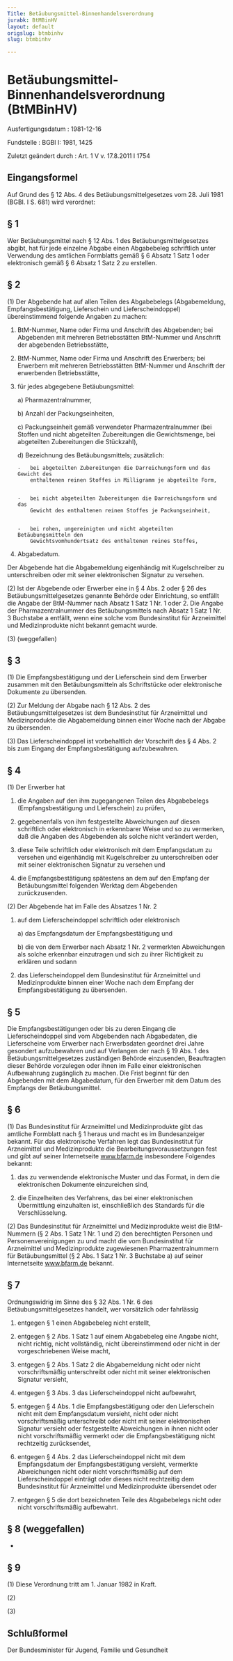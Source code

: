```yaml
---
Title: Betäubungsmittel-Binnenhandelsverordnung
jurabk: BtMBinHV
layout: default
origslug: btmbinhv
slug: btmbinhv

---
```


# Betäubungsmittel-Binnenhandelsverordnung (BtMBinHV)

Ausfertigungsdatum
:   1981-12-16

Fundstelle
:   BGBl I: 1981, 1425

Zuletzt geändert durch
:   Art. 1 V v. 17.8.2011 I 1754


## Eingangsformel

Auf Grund des § 12 Abs. 4 des Betäubungsmittelgesetzes vom 28. Juli
1981 (BGBl. I S. 681) wird verordnet:


## § 1

Wer Betäubungsmittel nach § 12 Abs. 1 des Betäubungsmittelgesetzes
abgibt, hat für jede einzelne Abgabe einen Abgabebeleg schriftlich
unter Verwendung des amtlichen Formblatts gemäß § 6 Absatz 1 Satz 1
oder elektronisch gemäß § 6 Absatz 1 Satz 2 zu erstellen.


## § 2

(1) Der Abgebende hat auf allen Teilen des Abgabebelegs
(Abgabemeldung, Empfangsbestätigung, Lieferschein und
Lieferscheindoppel) übereinstimmend folgende Angaben zu machen:

1.  BtM-Nummer, Name oder Firma und Anschrift des Abgebenden; bei
    Abgebenden mit mehreren Betriebsstätten BtM-Nummer und Anschrift der
    abgebenden Betriebsstätte,


2.  BtM-Nummer, Name oder Firma und Anschrift des Erwerbers; bei Erwerbern
    mit mehreren Betriebsstätten BtM-Nummer und Anschrift der erwerbenden
    Betriebsstätte,


3.  für jedes abgegebene Betäubungsmittel:

    a)  Pharmazentralnummer,


    b)  Anzahl der Packungseinheiten,


    c)  Packungseinheit gemäß verwendeter Pharmazentralnummer (bei Stoffen und
        nicht abgeteilten Zubereitungen die Gewichtsmenge, bei abgeteilten
        Zubereitungen die Stückzahl),


    d)  Bezeichnung des Betäubungsmittels; zusätzlich:

        -   bei abgeteilten Zubereitungen die Darreichungsform und das Gewicht des
            enthaltenen reinen Stoffes in Milligramm je abgeteilte Form,


        -   bei nicht abgeteilten Zubereitungen die Darreichungsform und das
            Gewicht des enthaltenen reinen Stoffes je Packungseinheit,


        -   bei rohen, ungereinigten und nicht abgeteilten Betäubungsmitteln den
            Gewichtsvomhundertsatz des enthaltenen reines Stoffes,








4.  Abgabedatum.



Der Abgebende hat die Abgabemeldung eigenhändig mit Kugelschreiber zu
unterschreiben oder mit seiner elektronischen Signatur zu versehen.

(2) Ist der Abgebende oder Erwerber eine in § 4 Abs. 2 oder § 26 des
Betäubungsmittelgesetzes genannte Behörde oder Einrichtung, so
entfällt die Angabe der BtM-Nummer nach Absatz 1 Satz 1 Nr. 1 oder 2.
Die Angabe der Pharmazentralnummer des Betäubungsmittels nach Absatz 1
Satz 1 Nr. 3 Buchstabe a entfällt, wenn eine solche vom Bundesinstitut
für Arzneimittel und Medizinprodukte nicht bekannt gemacht wurde.

(3) (weggefallen)


## § 3

(1) Die Empfangsbestätigung und der Lieferschein sind dem Erwerber
zusammen mit den Betäubungsmitteln als Schriftstücke oder
elektronische Dokumente zu übersenden.

(2) Zur Meldung der Abgabe nach § 12 Abs. 2 des
Betäubungsmittelgesetzes ist dem Bundesinstitut für Arzneimittel und
Medizinprodukte die Abgabemeldung binnen einer Woche nach der Abgabe
zu übersenden.

(3) Das Lieferscheindoppel ist vorbehaltlich der Vorschrift des § 4
Abs. 2 bis zum Eingang der Empfangsbestätigung aufzubewahren.


## § 4

(1) Der Erwerber hat

1.  die Angaben auf den ihm zugegangenen Teilen des Abgabebelegs
    (Empfangsbestätigung und Lieferschein) zu prüfen,


2.  gegebenenfalls von ihm festgestellte Abweichungen auf diesen
    schriftlich oder elektronisch in erkennbarer Weise und so zu
    vermerken, daß die Angaben des Abgebenden als solche nicht verändert
    werden,


3.  diese Teile schriftlich oder elektronisch mit dem Empfangsdatum zu
    versehen und eigenhändig mit Kugelschreiber zu unterschreiben oder mit
    seiner elektronischen Signatur zu versehen und


4.  die Empfangsbestätigung spätestens an dem auf den Empfang der
    Betäubungsmittel folgenden Werktag dem Abgebenden zurückzusenden.




(2) Der Abgebende hat im Falle des Absatzes 1 Nr. 2

1.  auf dem Lieferscheindoppel schriftlich oder elektronisch

    a)  das Empfangsdatum der Empfangsbestätigung und


    b)  die von dem Erwerber nach Absatz 1 Nr. 2 vermerkten Abweichungen als
        solche erkennbar einzutragen und sich zu ihrer Richtigkeit zu erklären
        und sodann





2.  das Lieferscheindoppel dem Bundesinstitut für Arzneimittel und
    Medizinprodukte binnen einer Woche nach dem Empfang der
    Empfangsbestätigung zu übersenden.





## § 5

Die Empfangsbestätigungen oder bis zu deren Eingang die
Lieferscheindoppel sind vom Abgebenden nach Abgabedaten, die
Lieferscheine vom Erwerber nach Erwerbsdaten geordnet drei Jahre
gesondert aufzubewahren und auf Verlangen der nach § 19 Abs. 1 des
Betäubungsmittelgesetzes zuständigen Behörde einzusenden, Beauftragten
dieser Behörde vorzulegen oder ihnen im Falle einer elektronischen
Aufbewahrung zugänglich zu machen. Die Frist beginnt für den
Abgebenden mit dem Abgabedatum, für den Erwerber mit dem Datum des
Empfangs der Betäubungsmittel.


## § 6

(1) Das Bundesinstitut für Arzneimittel und Medizinprodukte gibt das
amtliche Formblatt nach § 1 heraus und macht es im Bundesanzeiger
bekannt. Für das elektronische Verfahren legt das Bundesinstitut für
Arzneimittel und Medizinprodukte die Bearbeitungsvoraussetzungen fest
und gibt auf seiner Internetseite www.bfarm.de insbesondere Folgendes
bekannt:

1.  das zu verwendende elektronische Muster und das Format, in dem die
    elektronischen Dokumente einzureichen sind,


2.  die Einzelheiten des Verfahrens, das bei einer elektronischen
    Übermittlung einzuhalten ist, einschließlich des Standards für die
    Verschlüsselung.




(2) Das Bundesinstitut für Arzneimittel und Medizinprodukte weist die
BtM-Nummern (§ 2 Abs. 1 Satz 1 Nr. 1 und 2) den berechtigten Personen
und Personenvereinigungen zu und macht die vom Bundesinstitut für
Arzneimittel und Medizinprodukte zugewiesenen Pharmazentralnummern für
Betäubungsmittel (§ 2 Abs. 1 Satz 1 Nr. 3 Buchstabe a) auf seiner
Internetseite www.bfarm.de bekannt.


## § 7

Ordnungswidrig im Sinne des § 32 Abs. 1 Nr. 6 des
Betäubungsmittelgesetzes handelt, wer vorsätzlich oder fahrlässig

1.  entgegen § 1 einen Abgabebeleg nicht erstellt,


2.  entgegen § 2 Abs. 1 Satz 1 auf einem Abgabebeleg eine Angabe nicht,
    nicht richtig, nicht vollständig, nicht übereinstimmend oder nicht in
    der vorgeschriebenen Weise macht,


3.  entgegen § 2 Abs. 1 Satz 2 die Abgabemeldung nicht oder nicht
    vorschriftsmäßig unterschreibt oder nicht mit seiner elektronischen
    Signatur versieht,


4.  entgegen § 3 Abs. 3 das Lieferscheindoppel nicht aufbewahrt,


5.  entgegen § 4 Abs. 1 die Empfangsbestätigung oder den Lieferschein
    nicht mit dem Empfangsdatum versieht, nicht oder nicht
    vorschriftsmäßig unterschreibt oder nicht mit seiner elektronischen
    Signatur versieht oder festgestellte Abweichungen in ihnen nicht oder
    nicht vorschriftsmäßig vermerkt oder die Empfangsbestätigung nicht
    rechtzeitig zurücksendet,


6.  entgegen § 4 Abs. 2 das Lieferscheindoppel nicht mit dem Empfangsdatum
    der Empfangsbestätigung versieht, vermerkte Abweichungen nicht oder
    nicht vorschriftsmäßig auf dem Lieferscheindoppel einträgt oder dieses
    nicht rechtzeitig dem Bundesinstitut für Arzneimittel und
    Medizinprodukte übersendet oder


7.  entgegen § 5 die dort bezeichneten Teile des Abgabebelegs nicht oder
    nicht vorschriftsmäßig aufbewahrt.





## § 8 (weggefallen)

-


## § 9

(1) Diese Verordnung tritt am 1. Januar 1982 in Kraft.

(2)

(3)


## Schlußformel

Der Bundesminister für Jugend, Familie und Gesundheit

